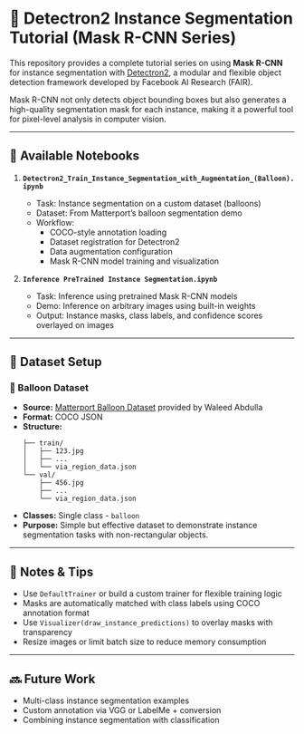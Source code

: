 # 🎈 Detectron2 Instance Segmentation Tutorial (Mask R-CNN Series)

This repository provides a complete tutorial series on using **Mask R-CNN** for instance segmentation with [Detectron2](https://github.com/facebookresearch/detectron2), a modular and flexible object detection framework developed by Facebook AI Research (FAIR).

Mask R-CNN not only detects object bounding boxes but also generates a high-quality segmentation mask for each instance, making it a powerful tool for pixel-level analysis in computer vision.

---

## 📘 Available Notebooks

1. **`Detectron2_Train_Instance_Segmentation_with_Augmentation_(Balloon).ipynb`**  
   - Task: Instance segmentation on a custom dataset (balloons)  
   - Dataset: From Matterport’s balloon segmentation demo  
   - Workflow:
     - COCO-style annotation loading  
     - Dataset registration for Detectron2  
     - Data augmentation configuration  
     - Mask R-CNN model training and visualization

2. **`Inference PreTrained Instance Segmentation.ipynb`**  
   - Task: Inference using pretrained Mask R-CNN models  
   - Demo: Inference on arbitrary images using built-in weights  
   - Output: Instance masks, class labels, and confidence scores overlayed on images

---

## 🎨 Dataset Setup

### 🎈 Balloon Dataset

- **Source:** [Matterport Balloon Dataset](https://github.com/matterport/Mask_RCNN/tree/master/samples/balloon) provided by Waleed Abdulla
- **Format:** COCO JSON  
- **Structure:** 
  ```
  ├── train/
  │   ├── 123.jpg
  │   ├── ...
  │   └── via_region_data.json
  └── val/
      ├── 456.jpg
      ├── ...
      └── via_region_data.json
  ```
- **Classes:** Single class - `balloon`  
- **Purpose:** Simple but effective dataset to demonstrate instance segmentation tasks with non-rectangular objects.

---

## 📌 Notes & Tips

- Use `DefaultTrainer` or build a custom trainer for flexible training logic
- Masks are automatically matched with class labels using COCO annotation format
- Use `Visualizer(draw_instance_predictions)` to overlay masks with transparency
- Resize images or limit batch size to reduce memory consumption

---

## 🔜 Future Work

- Multi-class instance segmentation examples
- Custom annotation via VGG or LabelMe + conversion
- Combining instance segmentation with classification

